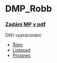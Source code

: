 # DMP_Robb

### [Zadání MP v pdf](Robb_Zadání_MP.pdf)

Dílčí vypracování:

 + [Říjen](Dílčí_vypracování/Říjen.pdf)
 + [Listopad](Dílčí_vypracování/Listopad)
 + [Prosinec](Dílčí_vypracování/Prosinec)

